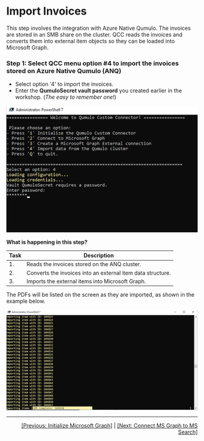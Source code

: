 # Import Invoices

This step involves the integration with Azure Native Qumulo. The invoices are stored in an SMB share on the cluster. QCC reads the invoices and converts them into external item objects so they can be loaded into Microsoft Graph.

### Step 1: Select QCC menu option #4 to import the invoices stored on Azure Native Qumulo (ANQ)

- Select option '4' to import the invoices.
- Enter the **QumuloSecret vault password** you created earlier in the workshop. (*The easy to remember one!*)

![QCC input password](https://github.com/Qumulo/QumuloCustomConnector/blob/main/workshop/images/qcc-step4-enterpassword.png?raw=true)

**What is happening in this step?**

| Task | Description |
|------|-------------|
| 1.   | Reads the invoices stored on the ANQ cluster. |
| 2.   | Converts the invoices into an external item data structure. |
| 3.   | Imports the external items into Microsoft Graph. |

The PDFs will be listed on the screen as they are imported, as shown in the example below. <br>

![Importing invoices](https://github.com/Qumulo/QumuloCustomConnector/blob/main/workshop/images/qcc-importing-invoices-38percent.png?raw=true)

---
<div align="right">
  <a href="qcc-workshop-initmsgraph.md">[Previous: Initialize Microsoft Graph]</a> | <a href="qcc-workshop-connect-msgraph-search.md">[Next: Connect MS Graph to MS Search]</a>
</div>

